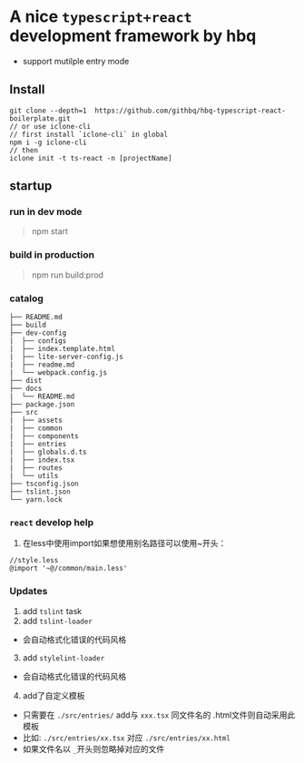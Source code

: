 # A nice `typescript+react` development framework by hbq
  - support  mutilple entry mode
## Install
```
git clone --depth=1  https://github.com/githbq/hbq-typescript-react-boilerplate.git
// or use iclone-cli
// first install `iclone-cli` in global
npm i -g iclone-cli
// then
iclone init -t ts-react -n [projectName]
```

## startup

### run in dev mode

> npm start

### build in production

> npm run build:prod

### catalog

```
├── README.md
├── build
├── dev-config
|  ├── configs
|  ├── index.template.html
|  ├── lite-server-config.js
|  ├── readme.md
|  └── webpack.config.js
├── dist
├── docs
|  └── README.md
├── package.json
├── src
|  ├── assets
|  ├── common
|  ├── components
|  ├── entries
|  ├── globals.d.ts
|  ├── index.tsx
|  ├── routes
|  └── utils
├── tsconfig.json
├── tslint.json
└── yarn.lock
```

### `react` develop help
1. 在less中使用import如果想使用别名路径可以使用~开头：
```
//style.less
@import '~@/common/main.less'
```
### Updates
1. add `tslint` task
2. add `tslint-loader`
  - 会自动格式化错误的代码风格
3. add `stylelint-loader`
  - 会自动格式化错误的代码风格
4. add了自定义模板
  - 只需要在 `./src/entries/` add与 `xxx.tsx` 同文件名的 .html文件则自动采用此模板
  - 比如: `./src/entries/xx.tsx` 对应  `./src/entries/xx.html`
  - 如果文件名以 `_`开头则忽略掉对应的文件
